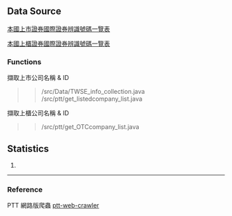 

## Data Source
[本國上市證券國際證券辨識號碼一覽表](http://isin.twse.com.tw/isin/C_public.jsp?strMode=2) <br>


[本國上櫃證券國際證券辨識號碼一覽表](http://isin.twse.com.tw/isin/C_public.jsp?strMode=4)

### Functions






擷取上市公司名稱 & ID

>>/src/Data/TWSE\_info\_collection.java	<br> 
>>/src/ptt/get\_listedcompany\_list.java  <br>


擷取上櫃公司名稱 & ID

>>/src/ptt/get\_OTCcompany\_list.java  <br>


## Statistics


1) 



---

### Reference

PTT 網路版爬蟲
[ptt-web-crawler](https://github.com/jwlin/ptt-web-crawler#english_desc)

